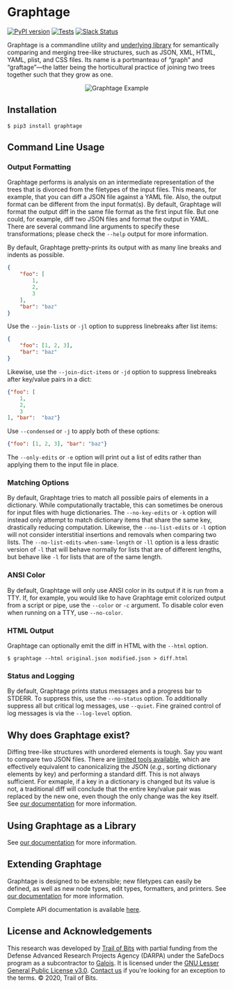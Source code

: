 # Graphtage

[![PyPI version](https://badge.fury.io/py/graphtage.svg)](https://badge.fury.io/py/graphtage)
[![Tests](https://github.com/trailofbits/graphtage/workflows/Python%20package/badge.svg)](https://github.com/trailofbits/graphtage/actions)
[![Slack Status](https://empireslacking.herokuapp.com/badge.svg)](https://empireslacking.herokuapp.com)

Graphtage is a commandline utility and [underlying library](https://trailofbits.github.io/graphtage/latest/library.html)
for semantically comparing and merging tree-like structures, such as JSON, XML, HTML, YAML, plist, and CSS files. Its name is a
portmanteau of “graph” and “graftage”—the latter being the horticultural practice of joining two trees together such
that they grow as one.

<p align="center">
  <img src="https://raw.githubusercontent.com/trailofbits/graphtage/master/docs/example.png" title="Graphtage Example">
</p>

## Installation

```console
$ pip3 install graphtage
```

## Command Line Usage

### Output Formatting
Graphtage performs is analysis on an intermediate representation of the trees that is divorced from the filetypes of the
input files. This means, for example, that you can diff a JSON file against a YAML file. Also, the output format can be
different from the input format(s). By default, Graphtage will format the output diff in the same file format as the
first input file. But one could, for example, diff two JSON files and format the output in YAML. There are several
command line arguments to specify these transformations; please check the `--help` output for more information.

By default, Graphtage pretty-prints its output with as many line breaks and indents as possible.
```json
{
    "foo": [
        1,
        2,
        3
    ],
    "bar": "baz"
}
```
Use the `--join-lists` or `-jl` option to suppress linebreaks after list items:
```json
{
    "foo": [1, 2, 3],
    "bar": "baz"
}
```
Likewise, use the `--join-dict-items` or `-jd` option to suppress linebreaks after key/value pairs in a dict:
```json
{"foo": [
    1,
    2,
    3
], "bar":  "baz"}
```
Use `--condensed` or `-j` to apply both of these options:
```json
{"foo": [1, 2, 3], "bar": "baz"}
```

The `--only-edits` or `-e` option will print out a list of edits rather than applying them to the input file in place.

### Matching Options
By default, Graphtage tries to match all possible pairs of elements in a dictionary. While computationally tractable,
this can sometimes be onerous for input files with huge dictionaries. The `--no-key-edits` or `-k` option will instead
only attempt to match dictionary items that share the same key, drastically reducing computation. Likewise, the
`--no-list-edits` or `-l` option will not consider interstitial insertions and removals when comparing two lists. The
`--no-list-edits-when-same-length` or `-ll` option is a less drastic version of `-l` that will behave normally for lists
that are of different lengths, but behave like `-l` for lists that are of the same length.

### ANSI Color
By default, Graphtage will only use ANSI color in its output if it is run from a TTY. If, for example, you would like
to have Graphtage emit colorized output from a script or pipe, use the `--color` or `-c` argument. To disable color even
when running on a TTY, use `--no-color`.

### HTML Output
Graphtage can optionally emit the diff in HTML with the `--html` option.
```console
$ graphtage --html original.json modified.json > diff.html
```

### Status and Logging
By default, Graphtage prints status messages and a progress bar to STDERR. To suppress this, use the `--no-status`
option. To additionally suppress all but critical log messages, use `--quiet`. Fine grained control of log messages is
via the `--log-level` option.

## Why does Graphtage exist?

Diffing tree-like structures with unordered elements is tough. Say you want to compare two JSON files.
There are [limited tools available](https://github.com/zgrossbart/jdd), which are effectively equivalent to
canonicalizing the JSON (_e.g._, sorting dictionary elements by key) and performing a standard diff. This is not always
sufficient. For exmaple, if a key in a dictionary is changed but its value is not, a traditional diff
will conclude that the entire key/value pair was replaced by the new one, even though the only change was the key
itself. See [our documentation](https://trailofbits.github.io/graphtage/latest/howitworks.html) for more information.

## Using Graphtage as a Library

See [our documentation](https://trailofbits.github.io/graphtage/latest/library.html) for more information.

## Extending Graphtage

Graphtage is designed to be extensible; new filetypes can easily be defined, as well as new node types, edit types,
formatters, and printers. See [our documentation](https://trailofbits.github.io/graphtage/latest/extending.html) for
more information.

Complete API documentation is available [here](https://trailofbits.github.io/graphtage/latest/package.html).

## License and Acknowledgements

This research was developed by [Trail of Bits](https://www.trailofbits.com/) with partial funding from the Defense
Advanced Research Projects Agency (DARPA) under the SafeDocs program as a subcontractor to [Galois](https://galois.com).
It is licensed under the [GNU Lesser General Public License v3.0](LICENSE).
[Contact us](mailto:opensource@trailofbits.com) if you're looking for an exception to the terms.
© 2020, Trail of Bits.
